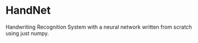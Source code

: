 # HandNet 


Handwriting Recognition System with a neural network written from scratch using just numpy. 
